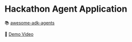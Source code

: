 # Hackathon Agent Application

📚 [awesome-adk-agents](https://github.com/Sri-Krishna-V/awesome-adk-agents)

🎥 [Demo Video](https://youtu.be/e_mXLbjDS_A)
